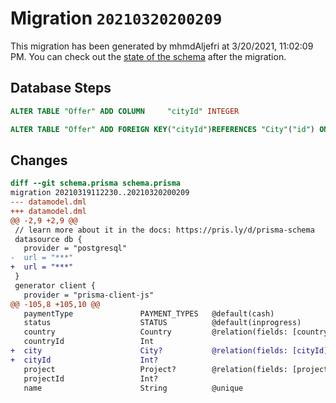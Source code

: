 # Migration `20210320200209`

This migration has been generated by mhmdAljefri at 3/20/2021, 11:02:09 PM.
You can check out the [state of the schema](./schema.prisma) after the migration.

## Database Steps

```sql
ALTER TABLE "Offer" ADD COLUMN     "cityId" INTEGER

ALTER TABLE "Offer" ADD FOREIGN KEY("cityId")REFERENCES "City"("id") ON DELETE SET NULL ON UPDATE CASCADE
```

## Changes

```diff
diff --git schema.prisma schema.prisma
migration 20210319112230..20210320200209
--- datamodel.dml
+++ datamodel.dml
@@ -2,9 +2,9 @@
 // learn more about it in the docs: https://pris.ly/d/prisma-schema
 datasource db {
   provider = "postgresql"
-  url = "***"
+  url = "***"
 }
 generator client {
   provider = "prisma-client-js"
@@ -105,8 +105,10 @@
   paymentType               PAYMENT_TYPES   @default(cash)
   status                    STATUS          @default(inprogress)
   country                   Country         @relation(fields: [countryId], references: [id])
   countryId                 Int
+  city                      City?           @relation(fields: [cityId], references: [id])
+  cityId                    Int?
   project                   Project?        @relation(fields: [projectId], references: [id])
   projectId                 Int?
   name                      String          @unique
```


